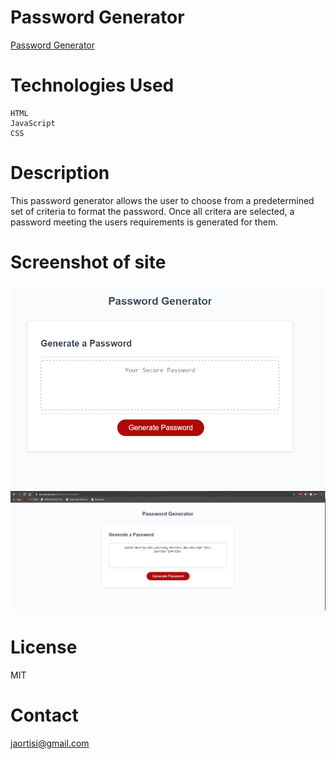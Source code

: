 # Password Generator
[Password Generator](https://jaortisi6.github.io/Password-Generator/)

# Technologies Used
```
HTML
JavaScript
CSS
```
# Description

This password generator allows the user to choose from a predetermined set of criteria to format the password. Once all critera are selected, a password meeting the users requirements is generated for them.

# Screenshot of site
![Password Generator Screenshot 1](Screenshot_1.PNG)
![Password Generator Screenshot](Password_Generator_Screenshot.PNG)

# License

MIT

# Contact

jaortisi@gmail.com